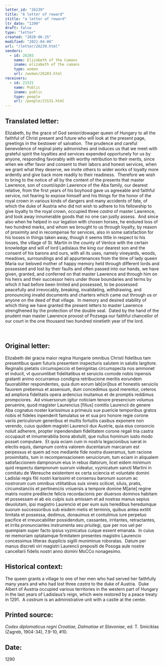 ```yaml
---
letter_id: "26239"
title: "A letter of reward"
ititle: "a letter of reward"
ltr_date: "1290"
draft: false
type: "letter"
created: "2020-06-25"
modified: "2021-04-06"
url: "/letter/26239.html"
senders:
  - id: 26203
    name: Elizabeth of the Cumans
    iname: elizabeth of the cumans
    type: woman
    url: /woman/26203.html
receivers:
  - id: 21531
    name: Public
    iname: public
    type: people
    url: /people/21531.html
---
```

<h2> Translated letter:</h2><p><span style="background-color: transparent;">Elizabeth, by the grace of God senior/dowager queen of Hungary to all the faithful of Christ present and future who will look at the present page, greetings in the bestower of salvation.&nbsp; The prudence and careful benevolence of reginal piety admonishes and induces us that we meet with grateful spirit the loyalties and services expended opportunely for us by anyone, responding favorably with worthy retribution to their merits, since when we offer favor and consent to their labors and honest services, when we grant what they deserve, we invite others to wider works of loyalty more ardently and give back more readily to their readiness.&nbsp; Therefore we wish to bring to the notice of all by the content of the presents that master Lawrence, son of count/</span><i style="background-color: transparent;">ispán</i><span style="background-color: transparent;"> Lawrence of the Aba family, our dearest relative, from the first years of his boyhood gave us agreeable and faithful service, not fearing to expose himself and his things for the honor of the royal crown in various kinds of dangers and many accidents of fate, of which the duke of Austria who did not wish to adhere to his fellowship to give loyalty to the royal crown, occupied three<em> castra</em> of master Lawrence, and took away innumerable goods that no one can justly assess.&nbsp; And since also when he helped in our legation with chosen horses, he endured loss of two hundred marks, and whom we brought to us through loyalty, by reason of proximity and in recompense for services, also in some satisfaction for his losses in things taken away, though it seems little in respect to his losses, the village of St. Martin in the county of Veröce with the certain knowledge and will of lord Ladislaus the king our dearest son and the consent of his barons and ours, with all its uses, namely vineyards, woods, meadows, surroundings and all appurtenances from the time of lady queen Maria our beloved mother of happy memory held through different lords and possessed and lost by their faults and often passed into our hands, we have given, granted, and conferred on that master Lawrence and through him on his heirs and their successor heirs under those boundaries and terms by which it had before been limited and possessed, to be possessed peacefully and irrevocably, breaking, invalidating, withdrawing, and pronouncing invalid documents and charters which came out through us or anyone on the deed of that village.&nbsp; In memory and desired stability of which thing we have granted the present letters to master Lawrence strengthened by the protection of the double seal.&nbsp; Dated by the hand of the prudent man master Lawrence provost of Pozsega our faithful chancellor of our court in the one thousand two hundred ninetieth year of the lord.</span></p><p>&nbsp;</p><h2 class="mt-4"> Original letter:</h2><p>Elizabeth dei gracia maior regina Hungarie omnibus Christi fidelibus tam presentibus quam futuris presentem inspecturis salutem in salutis largitore.&nbsp; Reginalis pietatis circumspeccio et benignitas circumspecta nos ammonet et inducit, vt quorumlibet fidelitatibus et seruiciis comode nobis inpensis gratanti animo occurramus condigna retribucione meritis eorundem fauorabiliter respondentes, quia dum eorum lab[ori]bus et honestis seruiciis fauorem prebemus et assensum, dum concedimus quod merentur, ceteros ad ampliora fidelitatis opera ardencius inuitamus et de promptis reddimus prompciores.&nbsp; Ad vniuersorum igitur noticiam tenore presencium volumus peruenire, quod magister Laurencius [filius] comitis Laurencii de genere Aba cognatus noster karissimus a primeuis sue puericie temporibus gratos nobis et fideles inpenderit famulatus se et sua pro honore regie corone variis periculorum generibus et multis fortuitis casibus exponere non verendo, cuius quidem magistri Laurencii dux Austrie, quia eius consorcio noluit adherere, propter inpendendam fidelitatem corone regali tria castra occupauit et innumerabilia bona abstulit, que nullus hominum iusto modo posset computare.&nbsp; Et quia eciam cum in nostris legacionibus iuerat in electis equis, dampnum contra valorem ducentarum marcarum est perpessus et quem ad nos mediante fide nostra duxeramus, tum racione proximitatis, tum in recompensacionem seruiciorum, tum eciam in aliqualem satisfaccionem dampnorum eius in rebus illatorum, licet eidem minimum quid respectu dampnorum suorum videatur, vyznicatum sancti Martini in comitatu de Wereuche existentem ex certa sciencia et voluntate domini Ladislai regis filii nostri karissimi et consensu baronum suorum ac nostrorum cum omnibus vtilitatibus suis vineis scilicet, siluis, pratis, circumstanciis et pertinenciis vniuersis a tempore domine M[arie] regine matris nostre predilecte felicis recordacionis per diuersos dominos habitam et possessam ei ab eis culpis suis amissam et ad nostras manus sepius deuolutam, ipsi magistro Laurencio et per eum suis heredibus heredumque suorum successoribus sub eisdem metis et terminis, quibus antea extitit limitata et possessa, dedimus, donauimus et contulimus iure perpetuo pacifice et irreuocabiliter possidendum, cassantes, irritantes, retractantes, et irrita pronunciantes instrumenta seu priuilegi, que per nos uel per quempiam super facto ipsius vyznicatus cuique essent emanata.&nbsp; In cuius rei memoriam optatamque firmitatem presentes magistro Laurencio concessimus litteras dupplicis sigilli muniminue roboratas.&nbsp; Datum per manus discreti viri magistri Laurencii prepositi de Posoga aule nostre cancellarii fidelis nostri anno domini MoCCo nonagesimo.</p><h2 class="mt-4"> Historical context:</h2><p>The queen grants a village to one of her men who had served her faithfully many years and who had lost three <em>castra</em> to the duke of Austria.&nbsp; Duke Albert of Austria occupied various territories in the western part of Hungary in the last years of Ladislaus’s reign, which were restored by a peace treaty in 1291.&nbsp;&nbsp;<span>A&nbsp;</span><em>castrum</em><span>&nbsp;is an administrative unit with a castle at the center.</span></p><h2 class="mt-4"> Printed source:</h2><p><i>Codex diplomaticus regni Croatiae, Dalmatiae et Slavoniae</i>, ed. T. Smiciklas (Zagreb, 1904-34), 7.9-10, #10.&nbsp;&nbsp;</p><h2 class="mt-4"> Date:</h2>1290
